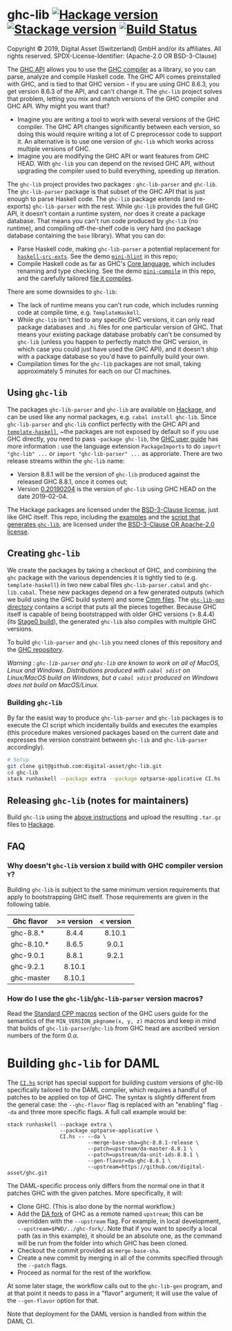 # ghc-lib [![Hackage version](https://img.shields.io/hackage/v/ghc-lib.svg?label=Hackage)](https://hackage.haskell.org/package/ghc-lib) [![Stackage version](https://www.stackage.org/package/ghc-lib/badge/nightly?label=Stackage)](https://www.stackage.org/package/ghc-lib) [![Build Status](https://dev.azure.com/digitalasset/ghc-lib/_apis/build/status/digital-asset.ghc-lib?branchName=master)](https://dev.azure.com/digitalasset/ghc-lib/_build/latest?definitionId=11&branchName=master)
Copyright © 2019, Digital Asset (Switzerland) GmbH and/or its affiliates. All rights reserved.
SPDX-License-Identifier: (Apache-2.0 OR BSD-3-Clause)

The [GHC API](https://hackage.haskell.org/package/ghc) allows you to use the [GHC compiler](https://www.haskell.org/ghc/) as a library, so you can parse, analyze and compile Haskell code. The GHC API comes preinstalled with GHC, and is tied to that GHC version - if you are using GHC 8.6.3, you get version 8.6.3 of the API, and can't change it. The `ghc-lib` project solves that problem, letting you mix and match versions of the GHC compiler and GHC API. Why might you want that?

* Imagine you are writing a tool to work with several versions of the GHC compiler. The GHC API changes significantly between each version, so doing this would require writing a lot of C preprocessor code to support it. An alternative is to use one version of `ghc-lib` which works across multiple versions of GHC.
* Imagine you are modifying the GHC API or want features from GHC HEAD. With `ghc-lib` you can depend on the revised GHC API, without upgrading the compiler used to build everything, speeding up iteration.

The `ghc-lib` project provides two packages : `ghc-lib-parser` and `ghc-lib`. The `ghc-lib-parser` package is  that subset of the GHC API that is just enough to parse Haskell code. The `ghc-lib` package extends (and re-exports) `ghc-lib-parser` with the rest. While `ghc-lib` provides the full GHC API, it doesn't contain a runtime system, nor does it create a package database. That means you can't run code produced by `ghc-lib` (no runtime), and compiling off-the-shelf code is very hard (no package database containing the `base` library). What you can do:

* Parse Haskell code, making `ghc-lib-parser` a potential replacement for [`haskell-src-exts`](https://hackage.haskell.org/package/haskell-src-exts). See the demo [`mini-hlint`](https://github.com/digital-asset/ghc-lib/blob/master/examples/mini-hlint/src/Main.hs) in this repo;
* Compile Haskell code as far as GHC's [Core language](https://ghc.haskell.org/trac/ghc/wiki/Commentary/Compiler/CoreSynType), which includes renaming and type checking. See the demo [`mini-compile`](https://github.com/digital-asset/ghc-lib/blob/master/examples/mini-compile/src/Main.hs) in this repo, and the carefully tailored [file it compiles](https://github.com/digital-asset/ghc-lib/blob/master/examples/mini-compile/test/MiniCompileTest.hs).

There are some downsides to `ghc-lib`:

* The lack of runtime means you can't run code, which includes running code at compile time, e.g. `TemplateHaskell`.
* While `ghc-lib` isn't tied to any specific GHC versions, it can only read package databases and `.hi` files for one particular version of GHC. That means your existing package database probably can't be consumed by `ghc-lib` (unless you happen to perfectly match the GHC version, in which case you could just have used the GHC API), and it doesn't ship with a package database so you'd have to painfully build your own.
* Compilation times for the `ghc-lib` packages are not small, taking approximately 5 minutes for each on our CI machines.

## Using `ghc-lib`

The packages `ghc-lib-parser` and `ghc-lib` are available on [Hackage](https://hackage.haskell.org/), and can be used like any normal packages, e.g. `cabal install ghc-lib`. Since `ghc-lib-parser` and `ghc-lib` conflict perfectly with the GHC API and [`template-haskell`](https://hackage.haskell.org/package/template-haskell), ~the packages are not exposed by default so if you use GHC directly, you need to pass `-package ghc-lib`, the [GHC user guide](https://downloads.haskell.org/~ghc/latest/docs/html/users_guide/packages.html#using-packages) has more information : use the language extension `PackageImports` to do `import "ghc-lib" ...` or `import "ghc-lib-parser" ...` as approriate. There are two release streams within the `ghc-lib` name:

* Version 8.8.1 will be the version of `ghc-lib` produced against the released GHC 8.8.1, once it comes out;
* Version [0.20190204](http://hackage.haskell.org/package/ghc-lib-0.20190204) is the version of `ghc-lib` using GHC HEAD on the date 2019-02-04.

The Hackage packages are licensed under the [BSD-3-Clause license](https://www.haskell.org/ghc/license.html), just like GHC itself. This repo, including the [examples](https://github.com/digital-asset/ghc-lib/tree/master/examples) and the [script that generates `ghc-lib`](https://github.com/digital-asset/ghc-lib/tree/master/ghc-lib-gen), are licensed under the [BSD-3-Clause OR Apache-2.0 license](https://github.com/digital-asset/ghc-lib/blob/master/LICENSE).

## Creating `ghc-lib`

We create the packages by taking a checkout of GHC, and combining the `ghc` package with the various dependencies it is tightly tied to (e.g. `template-haskell`) in two new cabal files `ghc-lib-parser.cabal` and `ghc-lib.cabal`. These new packages depend on a few generated outputs (which we build using the GHC build system) and some [Cmm files](https://ghc.haskell.org/trac/ghc/wiki/Commentary/Rts/Cmm). The [`ghc-lib-gen` directory](https://github.com/digital-asset/ghc-lib/tree/master/ghc-lib-gen) contains a script that puts all the pieces together. Because GHC itself is capable of being bootstrapped with older GHC versions (> 8.4.4) (its [Stage0 build](https://ghc.haskell.org/trac/ghc/wiki/Building/Architecture/Idiom/Stages)), the generated `ghc-lib` also compiles with multiple GHC versions.

To build `ghc-lib-parser` and `ghc-lib` you need clones of this repository and the [GHC repository](https://git.haskell.org).

*Warning : `ghc-lib-parser` and `ghc-lib` are known to work on all of MacOS, Linux and Windows. Distributions produced with `cabal sdist` on Linux/MacOS build on Windows, but a `cabal sdist` produced on Windows does not build on MacOS/Linux.*

### Building `ghc-lib`

By far the easist way to produce `ghc-lib-parser` and `ghc-lib` packages is to execute the CI script which incidentally builds and executes the examples (this procedure makes versioned packages  based on the current date and expresses the version constraint between `ghc-lib` and `ghc-lib-parser` accordingly).

```bash
# Setup
git clone git@github.com:digital-asset/ghc-lib.git
cd ghc-lib
stack runhaskell --package extra --package optparse-applicative CI.hs -- --ghc-flavor=ghc-8.8.1
```

## Releasing `ghc-lib` (notes for maintainers)

Build `ghc-lib` using the [above instructions](#building-ghc-lib)  and upload the resulting `.tar.gz` files to [Hackage](https://hackage.haskell.org/upload).

## FAQ

### Why doesn't `ghc-lib` version `X` build with GHC compiler version `Y`?

Building `ghc-lib` is subject to the same minimum version requirements that apply to bootstrapping GHC itself. Those requirements are given in the following table.

| Ghc flavor | >= version | < version |
| ---------- |:----------:|:---------:|
| ghc-8.8.*  | 8.4.4      | 8.10.1    |
| ghc-8.10.* | 8.6.5      | 9.0.1     |
| ghc-9.0.1  | 8.8.1      | 9.2.1     |
| ghc-9.2.1  | 8.10.1     |           |
| ghc-master | 8.10.1     |           |

### How do I use the `ghc-lib`/`ghc-lib-parser` version macros?

Read the [Standard CPP macros](https://downloads.haskell.org/~ghc/latest/docs/html/users_guide/phases.html#standard-cpp-macros) section of the GHC users guide for the semantics of the `MIN_VERSION_pkgname(x, y, z)` macros and keep in mind that builds of `ghc-lib-parser`/`ghc-lib` from GHC head are ascribed version numbers of the form *0.α*.

# Building `ghc-lib` for DAML

The [`CI.hs`](CI.hs) script has special support for building custom versions of
ghc-lib specifically tailored to the DAML compiler, which requires a handful of
patches to be applied on top of GHC. The syntax is slightly different from the
general case: the `--ghc-flavor` flag is replaced with an "enabling" flag
`--da` and three more specific flags. A full call example would be:

```
stack runhaskell --package extra \
                 --package optparse-applicative \
                 CI.hs -- --da \
                          --merge-base-sha=ghc-8.8.1-release \
                          --patch=upstream/da-master-8.8.1 \
                          --patch=upstream/da-unit-ids-8.8.1 \
                          --gen-flavor=da-ghc-8.8.1 \
                          --upstream=https://github.com/digital-asset/ghc.git
```

The DAML-specific process only differs from the normal one in that it patches
GHC with the given patches. More specifically, it will:

- Clone GHC. (This is also done by the normal workflow.)
- Add the [DA fork](https://github.com/digital-asset/ghc/) of GHC as a remote
  named `upstream`; this can be overridden with the `--upstream` flag. For
  example, in local development, `--upstream=$PWD/../ghc-fork/`. Note that if
  you want to specify a local path (as in this example), it should be an
  absolute one, as the command will be run from the folder into which GHC has
  been cloned.
- Checkout the commit provided as `merge-base-sha`.
- Create a new commit by merging in all of the commits specified through the
  `--patch` flags.
- Proceed as normal for the rest of the workflow.

At some later stage, the workflow calls out to the `ghc-lib-gen` program, and
at that point it needs to pass in a "flavor" argument; it will use the value of
the `--gen-flavor` option for that.

Note that deployment for the DAML version is handled from within the DAML CI.
